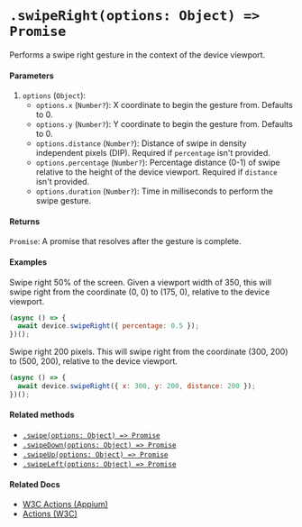# `.swipeRight(options: Object) => Promise`

Performs a swipe right gesture in the context of the device viewport.

#### Parameters

1. `options` (`Object`):
    - `options.x` (`Number?`): X coordinate to begin the gesture from. Defaults to 0.
    - `options.y` (`Number?`): Y coordinate to begin the gesture from. Defaults to 0.
    - `options.distance` (`Number?`): Distance of swipe in density independent pixels (DIP). Required if `percentage` isn't provided.
    - `options.percentage` (`Number?`): Percentage distance (0-1) of swipe relative to the height of the device viewport. Required if `distance` isn't provided. 
    - `options.duration` (`Number?`): Time in milliseconds to perform the swipe gesture.

#### Returns

`Promise`: A promise that resolves after the gesture is complete.

#### Examples

Swipe right 50% of the screen. Given a viewport width of 350, this will swipe right from the coordinate (0, 0) to (175, 0), relative to the device viewport.

```javascript
(async () => {
  await device.swipeRight({ percentage: 0.5 });
})();
```

Swipe right 200 pixels. This will swipe right from the coordinate (300, 200) to (500, 200), relative to the device viewport.

```javascript
(async () => {
  await device.swipeRight({ x: 300, y: 200, distance: 200 });
})();
```

#### Related methods

- [`.swipe(options: Object) => Promise`](./swipe.md)
- [`.swipeDown(options: Object) => Promise`](./swipeDown.md)
- [`.swipeUp(options: Object) => Promise`](./swipeUp.md)
- [`.swipeLeft(options: Object) => Promise`](./swipeLeft.md)

#### Related Docs
                                                           
- [W3C Actions (Appium)](http://appium.io/docs/en/commands/interactions/actions/)
- [Actions (W3C)](https://www.w3.org/TR/webdriver/#actions)